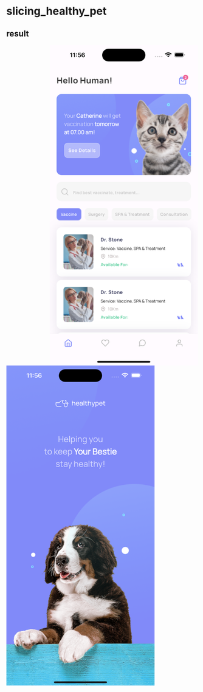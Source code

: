 # slicing_healthy_pet

## result

<div>
  <img align="right" src="/asset/image/home_screen.png" width="390" height="844">
  <img align="left" src="/asset/image/splash_screen.png" width="390" height="844">  
</div>
